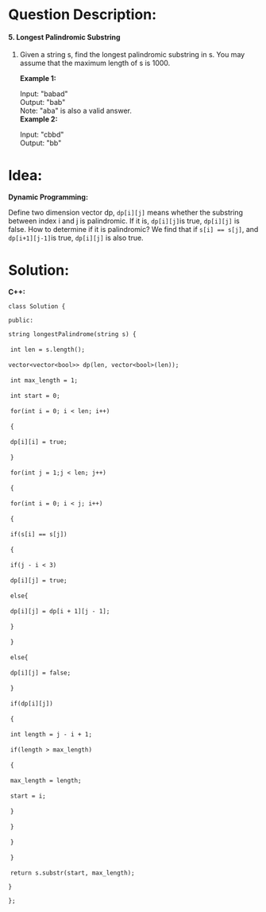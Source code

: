 # Question Description:

#### 5. Longest Palindromic Substring

1. Given a string s, find the longest palindromic substring in s. You may assume that the maximum length of s is 1000.  

   **Example 1:**

   Input: "babad"  
   Output: "bab"  
   Note: "aba" is also a valid answer.  
   **Example 2:**  

   Input: "cbbd"  
   Output: "bb"  

# Idea:

**Dynamic Programming:**

Define two dimension vector dp,  `dp[i][j]` means whether the substring between index i and j is palindromic. If it is, `dp[i][j]`is true, `dp[i][j]` is false. How to determine if it is palindromic? We find that if `s[i] == s[j]`, and `dp[i+1][j-1]`is true, `dp[i][j]` is also true. 

# Solution:

**C++:**

`class Solution {`

`public:`

  `string longestPalindrome(string s) {`

​    `int len = s.length();`

​    `vector<vector<bool>> dp(len, vector<bool>(len));`

​    `int max_length = 1;`

​    `int start = 0;`

​    `for(int i = 0; i < len; i++)`

​    `{`

​      `dp[i][i] = true;`

​    `}`

​    `for(int j = 1;j < len; j++)`

​    `{`

​      `for(int i = 0; i < j; i++)`

​      `{`

​        `if(s[i] == s[j])`

​        `{`

​          `if(j - i < 3)`

​           `dp[i][j] = true;`

​          `else{` 

​           `dp[i][j] = dp[i + 1][j - 1];`

​          `}`

​        `}`

​        `else{`

​          `dp[i][j] = false;`

​        `}`

​        `if(dp[i][j])`

​        `{`

​         `int length = j - i + 1;`

​         `if(length > max_length)`

​         `{`

​            `max_length = length;`

​            `start = i;`

​         `}`

​        `}`

​      `}`

​    `}`

​    `return s.substr(start, max_length);`

  `}`

`};`